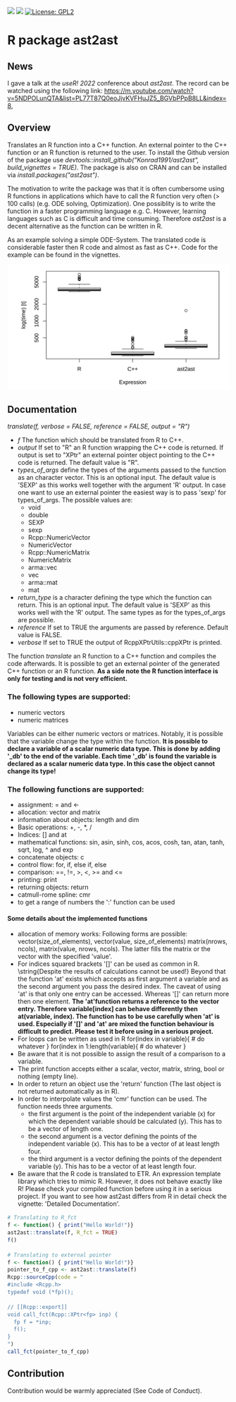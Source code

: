 <!-- badges: start -->
[![](http://cranlogs.r-pkg.org/badges/last-month/ast2ast?color=green)](https://cran.r-project.org/package=ast2ast)
[![](https://www.r-pkg.org/badges/version/ast2ast?color=green)](https://cran.r-project.org/package=ast2ast)
[![License: GPL2](https://img.shields.io/badge/license-GPL2-blue.svg)](https://cran.r-project.org/web/licenses/GPL2)
<!-- badges: end -->


# R package ast2ast

## News


I gave a talk at the *useR! 2022* conference about *ast2ast*. The record can be watched using the following link: https://m.youtube.com/watch?v=5NDPOLunQTA&list=PL77T87Q0eoJjvKVFHuJZ5_BGVbPPpB8LL&index=8,


## Overview


Translates an R function into a C++ function. An external pointer to the C++ function or an R function is returned to the user. To install the Github version of the package use *devtools::install_github("Konrad1991/ast2ast", build_vignettes = TRUE)*. The package is also on CRAN and can be installed via *install.packages("ast2ast")*. 

The motivation to write the package was that it is often cumbersome using R functions in applications which have to call the R function very often (> 100 calls) (e.g. ODE solving, Optimization). One possiblity is to write the function in a faster programming language e.g. C. However, learning languages such as C is difficult and time consuming. Therefore *ast2ast* is a decent alternative as the function can be written in R.    

As an example solving a simple ODE-System. The translated code is considerable faster then R code and almost as fast as C++. Code for the example can be found in the vignettes.



![Benchmark](https://github.com/Konrad1991/ast2ast/blob/master/vignettes/benchmark.png)



## Documentation


*translate(f, verbose = FALSE, reference = FALSE, output = "R")*

- *f* The function which should be translated from R to C++.
- *output* If set to "R" an R function wrapping the C++ code is returned. If output is set to "XPtr" an external pointer object pointing to the C++ code is returned. The default value is "R".
- *types_of_args* define the types of the arguments passed to the function as an character vector. This is an optional input. The default value is 'SEXP' as this works well together with the argument 'R' output. In case one want to use an external pointer the easiest way is to pass 'sexp' for types_of_args. The possible values are: 
    * void
    * double
    * SEXP
    * sexp
    * Rcpp::NumericVector
    * NumericVector
    * Rcpp::NumericMatrix
    * NumericMatrix
    * arma::vec
    * vec
    * arma::mat
    * mat
- *return_type* is a character defining the type which the function can return. This is an optional input. The default value is 'SEXP' as this works well with the 'R' output. The same types as for the types_of_args are possible.
- *reference* If set to TRUE the arguments are passed by reference. Default value is FALSE.
- *verbose* If set to TRUE the output of RcppXPtrUtils::cppXPtr is printed.

The function *translate* an R function to a C++ function and compiles the code afterwards. It is possible to get an external pointer of the generated C++ function or an R function. **As a side note the R function interface is only for testing and is not very efficient.**


### The following types are supported:

* numeric vectors
* numeric matrices

Variables can be either numeric vectors or matrices.
Notably, it is possible that the variable change the type within the function.
**It is possible to declare a variable of a scalar numeric data type.
This is done by adding '_db' to the end of the variable. Each time '_db' is found
the variable is declared as a scalar numeric data type. In this case the
object cannot change its type!**


### The following functions are supported:


* assignment: = and <-
* allocation: vector and matrix
* information about objects: length and dim
* Basic operations: +, -, *, /
* Indices: [] and at
* mathematical functions: sin, asin, sinh, cos, acos, cosh, tan, atan, tanh, sqrt, log, ^ and exp
* concatenate objects: c
* control flow: for, if, else if, else
* comparison: ==, !=, >, <, >= and <=
* printing: print
* returning objects: return
* catmull-rome spline: cmr
* to get a range of numbers the ':' function can be used


#### Some details about the implemented functions


* allocation of memory works: Following forms are possible: vector(size_of_elements), vector(value, size_of_elements) matrix(nrows, ncols), matrix(value, nrows, ncols). The latter fills the matrix or the vector with the specified 'value'.
* For indices squared brackets '[]' can be used as common in R. \string{Despite the results of calculations cannot be used!} Beyond that the function 'at' exists which accepts as first argument a variable and as the second argument you pass the desired index. The caveat of using 'at' is that only one entry can be accessed. Whereas '[]' can return more then one element. **The 'at'function returns a reference to the vector entry. Therefore variable[index] can behave differently then at(variable, index). The function has to be use carefully when 'at' is used. Especially if '[]' and 'at' are mixed the function behaviour is difficult to predict. Please test it before using in a serious project.**
* For loops can be written as used in R
        for(index in variable)\{
            # do whatever
        \}
        for(index in 1:length(variable)\{
            # do whatever
        \}
* Be aware that it is not possible to assign the result of a comparison to a variable.
* The print function accepts either a scalar, vector, matrix, string, bool or nothing (empty line).
* In order to return an object use the 'return' function (The last object is not returned automatically as in R).
* In order to interpolate values the 'cmr' function can be used. The function needs three arguments.
    * the first argument is the point of the independent variable (x) for which the dependent variable should be calculated (y). This has to be a vector of length one.
    * the second argument is a vector defining the points of the independent variable (x). This has to be a vector of at least length four.
    * the third argument is a vector defining the points of the dependent variable (y). This has to be a vector of at least length four.
* Be aware that the R code is translated to ETR. An expression template library which tries to mimic R.
However, it does not behave exactly like R! Please check your compiled function before using it in a serious project.
If you want to see how ast2ast differs from R in detail check the vignette: 'Detailed Documentation'.





```R
# Translating to R_fct
f <- function() { print("Hello World!")}
ast2ast::translate(f, R_fct = TRUE)
f()

# Translating to external pointer
f <- function() { print("Hello World!")}
pointer_to_f_cpp <- ast2ast::translate(f)
Rcpp::sourceCpp(code = "
#include <Rcpp.h>
typedef void (*fp)();

// [[Rcpp::export]]
void call_fct(Rcpp::XPtr<fp> inp) {
  fp f = *inp;
  f();
}
")
call_fct(pointer_to_f_cpp)
```

## Contribution


Contribution would be warmly appreciated (See Code of Conduct).


